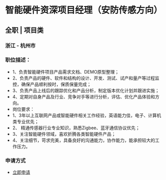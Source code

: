 
# 智能硬件资深项目经理（安防传感方向）
## 全职  |  项目类
### 浙江 - 杭州市

### 职位描述：
- 1、负责智能硬件项目产品需求文档、DEMO原型整理；&nbsp;
- 2、负责产品的硬件、软件和结构的设计、开发、测试、试产和量产等过程监控，确保产品顺利按时，保质保量完成；
- 3、负责产品上线后的跟踪优化和产品分析，制定版本优化计划并跟进实施；
- 4、定期对自身产品及行业、竞争对手等进行分析，评估、优化产品体验和方向。
- 岗位要求：
- 1、3年以上互联网产品或智能硬件相关工作经验，英语能力佳，电子、计算机类专业优先；
- 2、 精通传感器行业专业知识，熟悉Zigbee、蓝牙通信协议优先；
- 3、关注智能硬件领域，喜欢折腾各类智能硬件产品；
- 4、关注细节，苛求完美，具备良好的沟通能力，协作能力，能承担较大的工作压力。
### 申请方式
- <a href="mailto:hr@tuya.com?subject=求职简历-智能硬件资深项目经理（安防传感方向）-来自GitHub">立即申请</a>